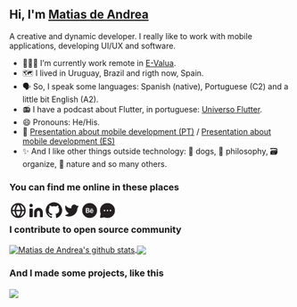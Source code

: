 ## Hi, I'm [Matias de Andrea](https://deandreamatias.com)
A creative and dynamic developer. I really like to work with mobile applications, developing UI/UX and software.


- 👨🏽‍💻 I’m currently work remote in [E-Valua](https://www.e-valua.es/).
- 🗺 I lived in Uruguay, Brazil and rigth now, Spain.
- 🗣 So, I speak some languages: Spanish (native), Portuguese (C2) and a little bit English (A2).
- 📻 I have a podcast about Flutter, in portuguese: [Universo Flutter](https://anchor.fm/universoflutter).
- 😄 Pronouns: He/His.
- 🎥 [Presentation about mobile development (PT)](https://youtu.be/wGnb65r8RIA?t=25) / [Presentation about mobile development (ES)](https://youtu.be/EQUxi4gKoLA)
- ✨ And I like other things outside technology: 🐶 dogs, 📖 philosophy, 🗃 organize, 🌳 nature and so many others.

### You can find me online in these places

<a href="https://deandreamatias.com">
  <img align="left" alt="Matias de Andrea's Website" width="32px" src="https://raw.githubusercontent.com/akveo/eva-icons/master/package/icons/fill/svg/globe.svg" />
</a>
<a href="https://linkedin.com/in/deandreamatias">
  <img align="left" alt="Matias de Andrea's Linkdein" width="32px" src="https://raw.githubusercontent.com/akveo/eva-icons/master/package/icons/fill/svg/linkedin.svg" />
</a>
<a href="https://github.com/deandreamatias">
  <img align="left" alt="Matias de Andrea's Github" width="32px" src="https://raw.githubusercontent.com/akveo/eva-icons/master/package/icons/fill/svg/github.svg" />
</a>
<a href="https://twitter.com/deandreamatias">
  <img align="left" alt="Matias de Andrea's Twitter" width="32px" src="https://raw.githubusercontent.com/akveo/eva-icons/master/package/icons/fill/svg/twitter.svg" />
</a>
<a href="https://behance.net/deandreamatias">
  <img align="left" alt="Matias de Andrea's Behance" width="32px" src="https://raw.githubusercontent.com/akveo/eva-icons/master/package/icons/fill/svg/behance.svg" />
</a>
<a href="https://t.me/deandreamatias">
  <img align="left" alt="Matias de Andrea's Telegram" width="32px" src="https://raw.githubusercontent.com/akveo/eva-icons/master/package/icons/fill/svg/message-circle.svg" />
</a>

<br/>

### I contribute to open source community 

<a href="https://github.com/deandreamatias">
 <img align="center" src="https://github-readme-stats.vercel.app/api?username=deandreamatias&show_icons=true&theme=dark&layout=compact" alt="Matias de Andrea's github stats"/>
</a>
<a href="https://github.com/deandreamatias">
  <img align="center" src="https://github-readme-stats.vercel.app/api/top-langs/?username=deandreamatias&theme=dark&layout=compact" />
</a>
<br/>

### And I made some projects, like this 

<a href="https://github.com/deandreamatias/tv-randshow">
  <img align="center" src="https://github-readme-stats.vercel.app/api/pin/?username=deandreamatias&repo=tv-randshow&theme=dark" />
</a>
